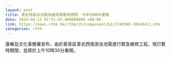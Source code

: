 ```yaml
---
layout: post
title: 青衣西南泳池緊急維修需暫時關閉　今早10時半重開
date: 2024-04-11 07:51:55.000000000 +08:00
link: https://news.rthk.hk/rthk/ch/component/k2/1748380-20240411.htm
categories: rthk
---
```


康樂及文化事務署宣布，由於葵青區青衣西南游泳池需進行緊急維修工程，現已暫時關閉，並將於上午10時30分重開。
